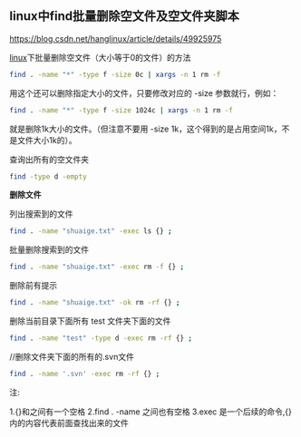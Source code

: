 ## linux中find批量删除空文件及空文件夹脚本

https://blog.csdn.net/hanglinux/article/details/49925975

[linux](http://www.111cn.net/list-156/)下批量删除空文件（大小等于0的文件）的方法

```bash
find . -name "*" -type f -size 0c | xargs -n 1 rm -f
```

用这个还可以删除指定大小的文件，只要修改对应的 -size 参数就行，例如：

```bash
find . -name "*" -type f -size 1024c | xargs -n 1 rm -f
```

就是删除1k大小的文件。（但注意不要用 -size 1k，这个得到的是占用空间1k，不是文件大小1k的）。

查询出所有的空文件夹

```bash
find -type d -empty
```

**删除文件**

列出搜索到的文件  

```bash
find . -name "shuaige.txt" -exec ls {} ;  
```

批量删除搜索到的文件 

```bash
find . -name "shuaige.txt" -exec rm -f {} ;  
```

删除前有提示 

```bash
find . -name "shuaige.txt" -ok rm -rf {} ;  
```

删除当前目录下面所有 test 文件夹下面的文件 

```bash
find . -name "test" -type d -exec rm -rf {} ; 
```

//删除文件夹下面的所有的.svn文件

```bash
find . -name '.svn' -exec rm -rf {} ;
```

注:

1.{}和之间有一个空格 
2.find . -name 之间也有空格 
3.exec 是一个后续的命令,{}内的内容代表前面查找出来的文件